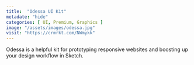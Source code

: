 ```yaml
---
title:  "Odessa UI Kit"
metadate: "hide"
categories: [ UI, Premium, Graphics ]
image: "/assets/images/odessa.jpg"
visit: "https://crmrkt.com/NWmykk"
---
```

Odessa is a helpful kit for prototyping responsive websites and boosting up your design workflow in Sketch.
